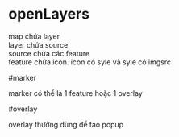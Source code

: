 # openLayers

map chứa layer  <br />layer chứa source<br />  source chứa các feature <br /> feature chứa icon. icon có syle và syle có imgsrc

#marker

marker có thể là 1 feature hoặc 1 overlay

#overlay

overlay thường dùng để tao popup
